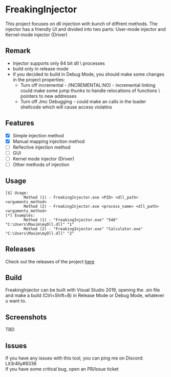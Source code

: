 # FreakingInjector
This project focuses on dll injection with bunch of diffrent methods.
The injector has a friendly UI and divided into two parts: User-mode injector and Kernel-mode injector (Driver) 

## Remark
- Injector supports only 64 bit dll \ processes
- build only in release mode
- if you decided to build in Debug Mode, you should make some changes in the project properties:  
  * Turn off incremental - /INCREMENTAL:NO) - incremental linking could make some jump thunks to handle relocations of functions \ pointers to new addresses  
  * Turn off Jmc Debugging - could make an calls in the loader shellcode which will cause access violatins

## Features
- [x] Simple injection method 
- [x] Manual mapping injection method
- [ ] Reflective injection method
- [ ] GUI
- [ ] Kernel mode injector (Driver)
- [ ] Other methods of injection

## Usage
```
[$] Usage:  
        Method (1) - FreakingInjector.exe <PID> <dll_path> <arguments_method>  
        Method (2) - FreakingInjector.exe <process_name> <dll_path> <arguments_method>  
[*] Examples:  
        Method (1) - "FreakingInjector.exe" "548" "C:\Users\Maxim\myDll.dll" "1"  
        Method (2) - "FreakingInjector.exe" "Calculator.exe" "C:\Users\Maxim\myDll.dll" "2"  
```
## Releases
Check out the releases of the project [here](https://github.com/Lit3r4lly/Dllinjector/releases)

## Build
FreakingInjector can be built with Visual Studio 2019, opening the .sin file and make a build (Ctrl+Shift+B) in Release Mode or Debug Mode, whatever u want to.

## Screenshots
TBD

## Issues
If you have any issues with this tool, you can ping me on Discord: Lit3r4lly#8336  
If you have some critical bug, open an PR/Issue ticket